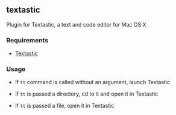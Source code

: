 ## textastic

Plugin for Textastic, a text and code editor for Mac OS X 

### Requirements

 * [Textastic](http://www.textasticapp.com/mac.html)

### Usage

 * If `tt` command is called without an argument, launch Textastic

 * If `tt` is passed a directory, cd to it and open it in Textastic

 * If `tt` is passed a file, open it in Textastic
